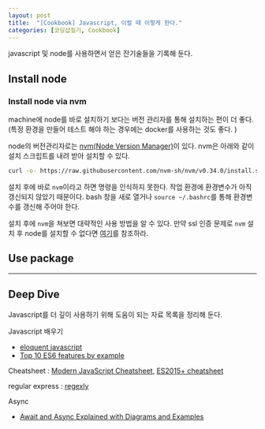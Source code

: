 ```yaml
---
layout: post
title:  "[Cookbook] Javascript, 이럴 때 이렇게 한다."
categories: [코딩삽질기, Cookbook]
---
```


javascript 및 node를 사용하면서 얻은 잔기술들을 기록해 둔다.

## Install node

### Install node via nvm

machine에 node를 바로 설치하기 보다는 버전 관리자를 통해 설치하는 편이 더 좋다. (특정 환경을 만들어 테스트 해야 하는 경우에는 docker를 사용하는 것도 좋다. )

node의 버전관리자로는 [nvm(Node Version Manager)](https://github.com/nvm-sh/nvm)이 있다. nvm은 아래와 같이 설치 스크립트를 내려 받아 설치할 수 있다.

```bash
curl -o- https://raw.githubusercontent.com/nvm-sh/nvm/v0.34.0/install.sh | bash
```

설치 후에 바로 `nvm`이라고 하면 명령을 인식하지 못한다. 작업 환경에 환경변수가 아직 갱신되지 않았기 때문이다. bash 창을 새로 열거나 `source ~/.bashrc`를 통해 환경변수를 갱신해 주어야 한다.

설치 후에 `nvm`을 쳐보면 대략적인 사용 방법을 알 수 있다. 만약 ssl 인증 문제로 `nvm` 설치 후 node를 설치할 수 없다면 [여기](https://pinedance.github.io/blog/2017/11/02/how-to-bypass-SSL)를 참조하라.


## Use package


***


## Deep Dive

Javascript를 더 깊이 사용하기 위해 도움이 되는 자료 목록을 정리해 둔다.

Javascript 배우기

* [eloquent javascript](http://eloquentjavascript.net/)
* [Top 10 ES6 features by example](https://blog.pragmatists.com/top-10-es6-features-by-example-80ac878794bb)

Cheatsheet : [Modern JavaScript Cheatsheet](https://github.com/mbeaudru/modern-js-cheatsheet/blob/master/readme.md), [ES2015+ cheatsheet](https://devhints.io/es6)

regular express : [regexly](https://regexly.chipto.io/)

Async

* [Await and Async Explained with Diagrams and Examples](http://nikgrozev.com/2017/10/01/async-await/)
